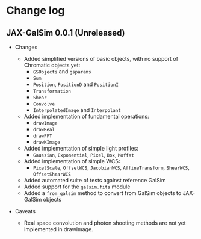 # Change log

## JAX-GalSim 0.0.1 (Unreleased)

* Changes
  * Added simplified versions of basic objects, with no support of Chromatic objects yet:
    * `GSObjects` and `gsparams`
    * `Sum`
    * `Position`, `PositionD` and `PositionI`
    * `Transformation`
    * `Shear`
    * `Convolve`
    * `InterpolatedImage` and `Interpolant`
  * Added implementation of fundamental operations:
    * `drawImage`
    * `drawReal`
    * `drawFFT`
    * `drawKImage`
  * Added implementation of simple light profiles:
    * `Gaussian`, `Exponential`, `Pixel`, `Box`, `Moffat`
  * Added implementation of simple WCS:
    * `PixelScale`, `OffsetWCS`, `JacobianWCS`, `AffineTransform`, `ShearWCS`, `OffsetShearWCS`
  * Added automated suite of tests against reference GalSim
  * Added support for the `galsim.fits` module
  * Added a `from_galsim` method to convert from GalSim objects to JAX-GalSim objects

* Caveats
  * Real space convolution and photon shooting methods are not
  yet implemented in drawImage.
